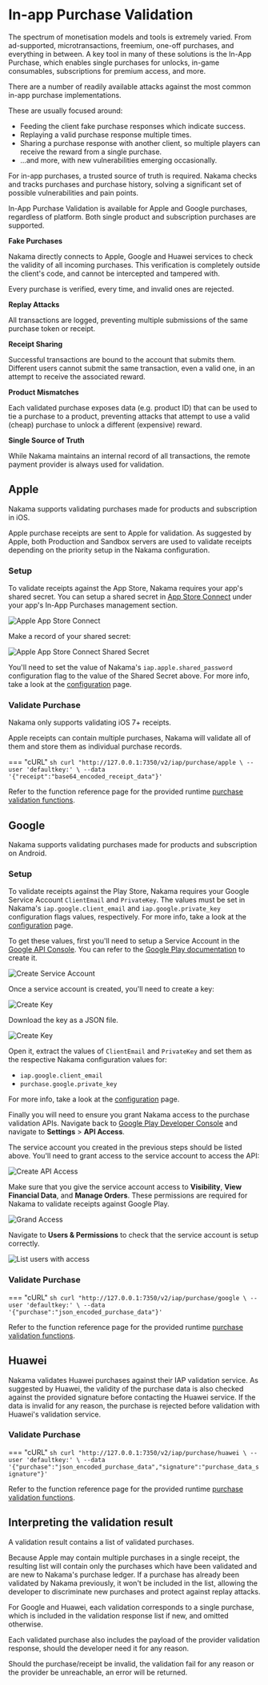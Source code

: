 [apple_iap_1]: images/apple_iap_1.jpg "Apple App Store Connect"
[apple_iap_2]: images/apple_iap_2.jpg "Apple App Store Connect Shared Secret"
[google_iap_1_create_service_account]: images/google_iap_1_create_service_account.jpg "Create Service Account"
[google_iap_2_create_key]: images/google_iap_2_create_key.jpg "Create Key"
[google_iap_3_create_key_2]: images/google_iap_3_create_key_2.jpg "Create Key"
[google_iap_4_create_key_3]: images/google_iap_4_create_key_3.jpg "Create Key"
[google_iap_5_play_api]: images/google_iap_5_play_api.jpg "Create API Access"
[google_iap_6_grant_access]: images/google_iap_6_grant_access.jpg "Grand Access"
[google_iap_7_play_users]: images/google_iap_7_play_users.jpg "List users with access"

# In-app Purchase Validation

The spectrum of monetisation models and tools is extremely varied. From ad-supported, microtransactions, freemium, one-off purchases, and everything in between. A key tool in many of these solutions is the In-App Purchase, which enables single purchases for unlocks, in-game consumables, subscriptions for premium access, and more.

There are a number of readily available attacks against the most common in-app purchase implementations.

These are usually focused around:

- Feeding the client fake purchase responses which indicate success.
- Replaying a valid purchase response multiple times.
- Sharing a purchase response with another client, so multiple players can receive the reward from a single purchase.
- ...and more, with new vulnerabilities emerging occasionally.

For in-app purchases, a trusted source of truth is required. Nakama checks and tracks purchases and purchase history, solving a significant set of possible vulnerabilities and pain points.

In-App Purchase Validation is available for Apple and Google purchases, regardless of platform. Both single product and subscription purchases are supported.

__Fake Purchases__

Nakama directly connects to Apple, Google and Huawei services to check the validity of all incoming purchases. This verification is completely outside the client's code, and cannot be intercepted and tampered with.

Every purchase is verified, every time, and invalid ones are rejected.

__Replay Attacks__

All transactions are logged, preventing multiple submissions of the same purchase token or receipt.

__Receipt Sharing__

Successful transactions are bound to the account that submits them. Different users cannot submit the same transaction, even a valid one, in an attempt to receive the associated reward.

__Product Mismatches__

Each validated purchase exposes data (e.g. product ID) that can be used to tie a purchase to a  product, preventing attacks that attempt to use a valid (cheap) purchase to unlock a different (expensive) reward.

__Single Source of Truth__

While Nakama maintains an internal record of all transactions, the remote payment provider is always used for validation.

## Apple

Nakama supports validating purchases made for products and subscription in iOS.

Apple purchase receipts are sent to Apple for validation. As suggested by Apple, both Production and Sandbox servers are used to validate receipts depending on the priority setup in the Nakama configuration.

### Setup

To validate receipts against the App Store, Nakama requires your app's shared secret. You can setup a shared secret in [App Store Connect](https://appstoreconnect.apple.com) under your app's In-App Purchases management section.

![Apple App Store Connect][apple_iap_1]

Make a record of your shared secret:

![Apple App Store Connect Shared Secret][apple_iap_2]

You'll need to set the value of Nakama's `iap.apple.shared_password` configuration flag to the value of the Shared Secret above. For more info, take a look at the [configuration](install-configuration.md#iap-in-app-purchase) page.

### Validate Purchase

Nakama only supports validating iOS 7+ receipts.

Apple receipts can contain multiple purchases, Nakama will validate all of them and store them as individual purchase records.

=== "cURL"
    ```sh
    curl "http://127.0.0.1:7350/v2/iap/purchase/apple \
      --user 'defaultkey:' \
      --data '{"receipt":"base64_encoded_receipt_data"}'
    ```

Refer to the function reference page for the provided runtime [purchase validation functions](runtime-code-function-reference.md#purchase).

## Google

Nakama supports validating purchases made for products and subscription on Android.

### Setup

To validate receipts against the Play Store, Nakama requires your Google Service Account `ClientEmail` and `PrivateKey`. The values must be set in Nakama's `iap.google.client_email` and `iap.google.private_key` configuration flags values, respectively.
For more info, take a look at the [configuration](install-configuration.md#iap-in-app-purchase) page.

To get these values, first you'll need to setup a Service Account in the [Google API Console](https://play.google.com/console/developer/). You can refer to the [Google Play documentation](https://developers.google.com/android-publisher/getting_started#using_a_service_account) to create it.

![Create Service Account][google_iap_1_create_service_account]

Once a service account is created, you'll need to create a key:

![Create Key][google_iap_2_create_key]

Download the key as a JSON file.

![Create Key][google_iap_3_create_key_2]

Open it, extract the values of `ClientEmail` and `PrivateKey` and set them as the respective Nakama configuration values for:

- `iap.google.client_email`
- `purchase.google.private_key`

For more info, take a look at the [configuration](install-configuration.md#iap-in-app-purchase) page.

Finally you will need to ensure you grant Nakama access to the purchase validation APIs.
Navigate back to [Google Play Developer Console](https://play.google.com/apps/publish) and navigate to __Settings__ > __API Access__.

The service account you created in the previous steps should be listed above. You'll need to grant access to the service account to access the API:

![Create API Access][google_iap_5_play_api]

Make sure that you give the service account access to __Visibility__, __View Financial Data__, and __Manage Orders__. These permissions are required for Nakama to validate receipts against Google Play.

![Grand Access][google_iap_6_grant_access]

Navigate to __Users & Permissions__ to check that the service account is setup correctly.

![List users with access][google_iap_7_play_users]

### Validate Purchase

=== "cURL"
    ```sh
    curl "http://127.0.0.1:7350/v2/iap/purchase/google \
      --user 'defaultkey:' \
      --data '{"purchase":"json_encoded_purchase_data"}'
    ```

Refer to the function reference page for the provided runtime [purchase validation functions](runtime-code-function-reference.md#purchase).

## Huawei

Nakama validates Huawei purchases against their IAP validation service. As suggested by Huawei, the validity of the purchase data is also checked against the provided signature before contacting the Huawei service. If the data is invalid for any reason, the purchase is rejected before validation with Huawei's validation service.

### Validate Purchase
=== "cURL"
    ```sh
    curl "http://127.0.0.1:7350/v2/iap/purchase/huawei \
      --user 'defaultkey:' \
      --data '{"purchase":"json_encoded_purchase_data","signature":"purchase_data_signature"}'
    ```

Refer to the function reference page for the provided runtime [purchase validation functions](runtime-code-function-reference.md#purchase).


## Interpreting the validation result

A validation result contains a list of validated purchases.

Because Apple may contain multiple purchases in a single receipt, the resulting list will contain only the purchases which have been validated and are new to Nakama's purchase ledger. If a purchase has already been validated by Nakama previously, it won't be included in the list, allowing the developer to discriminate new purchases and protect against replay attacks.

For Google and Huawei, each validation corresponds to a single purchase, which is included in the validation response list if new, and omitted otherwise.

Each validated purchase also includes the payload of the provider validation response, should the developer need it for any reason.

Should the purchase/receipt be invalid, the validation fail for any reason or the provider be unreachable, an error will be returned.
